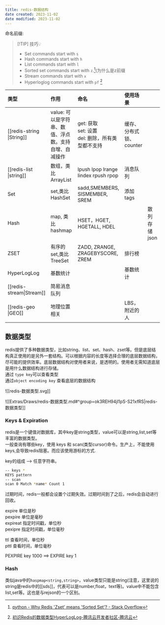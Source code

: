 ```yaml
---
title: redis-数据结构
date created: 2023-11-02
date modified: 2023-11-02
---
```


命名前缀:

> [!TIP] 技巧💡
>  + Set commands start with `s`
>  + Hash commands start with `h`
>  + List commands start with `l`
>  + Sorted set commands start with `z`.[^1](为什么是z前缀
>  + Stream commands start with `x`
>  + Hyperloglog commands start with `pf` [^2]

| 类型        | 作用                                                  | 命名                                                     | 使用场景                |              |
|:----------- |:----------------------------------------------------- |:-------------------------------------------------------- |:----------------------- | ------------ |
| [[redis-string \|String]]      | value: 可以是字符串、数值、浮点数。支持自增、自减操作 | get: 获取<br> set: 设置 <br> del: 删除，所有类型都不支持 | 缓存、分布式锁、counter |              |
| [[redis-list \|string]]        | 数组，类比ArrayList                                   | lpush lpop lrange lindex rpush rpop                      | 消息队列                |              |
| Set         | set,类比HashSet                                       | sadd,SMEMBERS, SISMEMBER, SREM                           | 添加tags                |              |
| Hash        | map, 类比hashmap                                      | HSET，HGET, HGETALL, HDEL                                |                         | 散列存储json |
| ZSET        | 有序的set,类比 TreeSet                                | ZADD, ZRANGE, ZRAGEBYSCORE, ZREM                         | 排行榜                  |              |
| HyperLogLog | 基数统计                                              |                                                          | 基数统计                |              |
| [[redis-stream\|Stream]]      | 简易消息队列                                          |                                                          |                         |              |
| [[redis-geo \|GEO]]           |                 地理位置相关                                      |                                                          |    LBS，附近的人                    |              |

## 数据类型

redis提供了多种数据类型，比如string、list、set、hash、zset等。但是底层结构真正使用的是另外一套结构。可以根据内容的长度等选择合理的底层数据结构，尽可能的提供效率。底层数据结构对使用者来说，是透明的。使用者无需知道底层是用什么数据结构进行存储。  
通过 `type key`可以查看类型  
通过`object encoding key` 查看底层的数据结构

![[redis-数据类型.svg]]

![[Extras/Draws/redis-数据类型.md#^group=ok3REH94jl1pS-S21xfRS|redis-数据类型]]

### Keys & Expiration

redis是一个键值对数据库，其中key是string类型，value可以是string,list,set等丰富的数据类型。  
一般查询有哪些key，使用 keys 和 scan(类型cursor)命令。生产上，不能使用keys,会导致redis阻塞。而应该使用游标的方式.

key的组成 --> 任意字符串。

``` bash
-- keys * 
KEYS pattern
-- scan
scan 0 Match *name* Count 1
```

过期时间，redis一般都会设置个过期失效。过期时间到了之后，redis会自动进行回收。

expire 单位是秒  
pexpire 单位是毫秒  
expireat 指定时间戳，单位秒  
pexipre 指定时间戳，单位毫秒

ttl 查看时间，单位秒  
pttl 查看时间，单位毫秒

PEXPIRE key 1000 ==> EXPIRE key 1

### Hash

类似java中的`haspmap<string,string>`，value类型只能是string(注意，这里说的string是redis中的[[sds]]，代表可以是number,float，text等)。value中不能包含list,set等。这也是与rejson的一个区别。

[^1]: [python - Why Redis 'Zset' means 'Sorted Set'? - Stack Overflow](https://stackoverflow.com/questions/64020570/why-redis-zset-means-sorted-set)

[^2]: [初识Redis的数据类型HyperLogLog-腾讯云开发者社区-腾讯云](https://cloud.tencent.com/developer/article/1650031)
